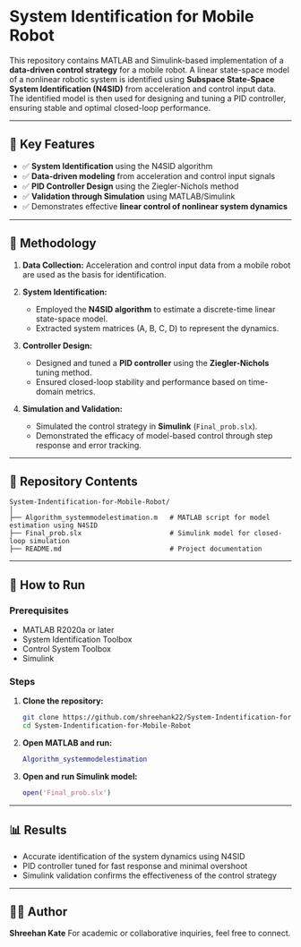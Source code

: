 # System Identification for Mobile Robot

This repository contains MATLAB and Simulink-based implementation of a **data-driven control strategy** for a mobile robot. A linear state-space model of a nonlinear robotic system is identified using **Subspace State-Space System Identification (N4SID)** from acceleration and control input data. The identified model is then used for designing and tuning a PID controller, ensuring stable and optimal closed-loop performance.

---

## 📌 Key Features

* ✅ **System Identification** using the N4SID algorithm
* ✅ **Data-driven modeling** from acceleration and control input signals
* ✅ **PID Controller Design** using the Ziegler-Nichols method
* ✅ **Validation through Simulation** using MATLAB/Simulink
* ✅ Demonstrates effective **linear control of nonlinear system dynamics**

---

## 🧠 Methodology

1. **Data Collection:** Acceleration and control input data from a mobile robot are used as the basis for identification.

2. **System Identification:**

   * Employed the **N4SID algorithm** to estimate a discrete-time linear state-space model.
   * Extracted system matrices (A, B, C, D) to represent the dynamics.

3. **Controller Design:**

   * Designed and tuned a **PID controller** using the **Ziegler-Nichols** tuning method.
   * Ensured closed-loop stability and performance based on time-domain metrics.

4. **Simulation and Validation:**

   * Simulated the control strategy in **Simulink** (`Final_prob.slx`).
   * Demonstrated the efficacy of model-based control through step response and error tracking.

---

## 📁 Repository Contents

```
System-Indentification-for-Mobile-Robot/
│
├── Algorithm_systemmodelestimation.m   # MATLAB script for model estimation using N4SID
├── Final_prob.slx                      # Simulink model for closed-loop simulation
├── README.md                           # Project documentation
```

---

## 🚀 How to Run

### Prerequisites

* MATLAB R2020a or later
* System Identification Toolbox
* Control System Toolbox
* Simulink

### Steps

1. **Clone the repository:**

   ```bash
   git clone https://github.com/shreehank22/System-Indentification-for-Mobile-Robot.git
   cd System-Indentification-for-Mobile-Robot
   ```

2. **Open MATLAB and run:**

   ```matlab
   Algorithm_systemmodelestimation
   ```

3. **Open and run Simulink model:**

   ```matlab
   open('Final_prob.slx')
   ```

---

## 📊 Results

* Accurate identification of the system dynamics using N4SID
* PID controller tuned for fast response and minimal overshoot
* Simulink validation confirms the effectiveness of the control strategy

---


## 👨‍💻 Author

**Shreehan Kate**
For academic or collaborative inquiries, feel free to connect.
